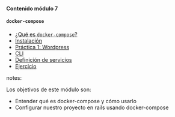 #### Contenido módulo 7

#### `docker-compose`

* [¿Qué es `docker-compose`?](#/concepts)
* [Instalación](#/installation)
* [Práctica 1: Wordpress](#/wordpress)
* [CLI](#/cli)
* [Definición de servicios](#/docker-compose-reference)
* [Ejercicio](/#exercise)

notes:

Los objetivos de este módulo son:

* Entender qué es docker-compose y cómo usarlo
* Configurar nuestro proyecto en rails usando docker-compose